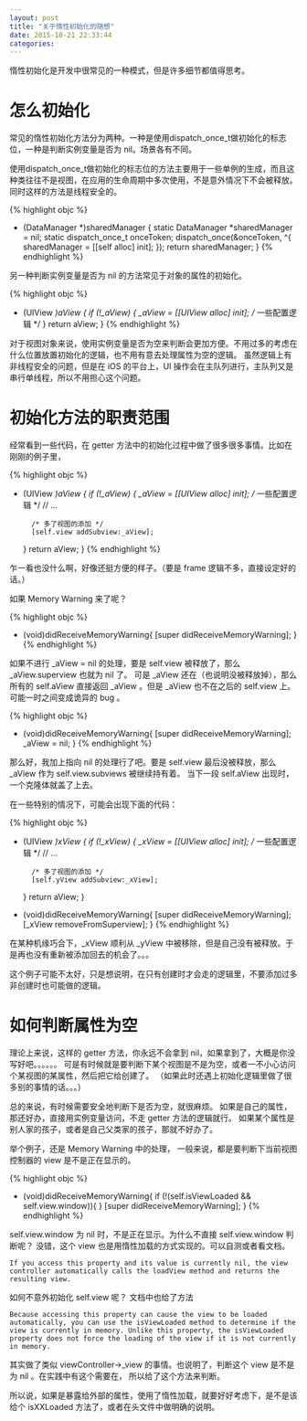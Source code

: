 ```yaml
---
layout: post
title: "关于惰性初始化的随想"
date: 2015-10-21 22:33:44
categories:
---
```


惰性初始化是开发中很常见的一种模式，但是许多细节都值得思考。

# 怎么初始化

常见的惰性初始化方法分为两种。一种是使用dispatch_once_t做初始化的标志位，一种是判断实例变量是否为 nil。场景各有不同。

使用dispatch_once_t做初始化的标志位的方法主要用于一些单例的生成，而且这种类往往不是视图，在应用的生命周期中多次使用，不是意外情况下不会被释放。
同时这样的方法是线程安全的。

{% highlight objc %}
+ (DataManager *)sharedManager {
  static DataManager *sharedManager = nil;
  static dispatch_once_t onceToken;
  dispatch_once(&onceToken, ^{
    sharedManager = [[self alloc] init];
  });
  return sharedManager;
}
{% endhighlight %}

另一种判断实例变量是否为 nil 的方法常见于对象的属性的初始化。

{% highlight objc %}
- (UIView *)aView {
    if (!_aView) {
        _aView = [[UIView alloc] init];
        /* 一些配置逻辑 */
    }
    return aView;
}
{% endhighlight %}

对于视图对象来说，使用实例变量是否为空来判断会更加方便。不用过多的考虑在什么位置放置初始化的逻辑，也不用有意去处理属性为空的逻辑。
虽然逻辑上有非线程安全的问题，但是在 iOS 的平台上，UI 操作会在主队列进行，主队列又是串行单线程，所以不用担心这个问题。

# 初始化方法的职责范围

经常看到一些代码，在 getter 方法中的初始化过程中做了很多很多事情。比如在刚刚的例子里，

{% highlight objc %}
- (UIView *)aView {
    if (!_aView) {
        _aView = [[UIView alloc] init];
        /* 一些配置逻辑 */
        // ...

        /* 多了视图的添加 */
        [self.view addSubview:_aView];
    }
    return aView;
}
{% endhighlight %}

乍一看也没什么啊，好像还挺方便的样子。（要是 frame 逻辑不多，直接设定好的话。）

如果 Memory Warning 来了呢？

{% highlight objc %}
- (void)didReceiveMemoryWarning{
    [super didReceiveMemoryWarning];
}
{% endhighlight %}

如果不进行 _aView = nil 的处理，要是 self.view 被释放了，那么 _aView.superview 也就为 nil 了。
可是 _aView 还在（也说明没被释放掉），那么所有的 self.aView 直接返回 _aView 。但是 _aView 也不在之后的 self.view 上。
可能一时之间变成诡异的 bug 。

{% highlight objc %}
- (void)didReceiveMemoryWarning{
    [super didReceiveMemoryWarning];
    _aView = nil;
}
{% endhighlight %}

那么好，我加上指向 nil 的处理行了吧。要是 self.view 最后没被释放，那么 _aView 作为 self.view.subviews 被继续持有着。
当下一段 self.aView 出现时，一个克隆体就盖了上去。

在一些特别的情况下，可能会出现下面的代码：

{% highlight objc %}
- (UIView *)xView {
    if (!_xView) {
        _xView = [[UIView alloc] init];
        /* 一些配置逻辑 */
        // ...

        /* 多了视图的添加 */
        [self.yView addSubview:_xView];
    }
    return aView;
}

- (void)didReceiveMemoryWarning{
    [super didReceiveMemoryWarning];
    [_xView removeFromSuperview];
}
{% endhighlight %}

在某种机缘巧合下，_xView 顺利从 _yView 中被移除，但是自己没有被释放。于是再也没有重新被添加回去的机会了。。。

这个例子可能不太好，只是想说明，在只有创建时才会走的逻辑里，不要添加过多非创建时也可能做的逻辑。

# 如何判断属性为空

理论上来说，这样的 getter 方法，你永远不会拿到 nil，如果拿到了，大概是你没写好吧。。。。。。
可是有时候就是要判断下某个视图是不是为空，或者一不小心访问个某视图的某属性，然后把它给创建了。
（如果此时还遇上初始化逻辑里做了很多别的事情的话。。。）

总的来说，有时候需要安全地判断下是否为空，就很麻烦。
如果是自己的属性，那还好办，直接用实例变量访问，不走 getter 方法的逻辑就行。
如果某个属性是别人家的孩子，或者是自己父类家的孩子，那就不好办了。

举个例子，还是 Memory Warning 中的处理， 一般来说，都是要判断下当前视图控制器的 view 是不是正在显示的。

{% highlight objc %}
- (void)didReceiveMemoryWarning{
    if (!(self.isViewLoaded && self.view.window)){
    }
    [super didReceiveMemoryWarning];
}
{% endhighlight %}

self.view.window 为 nil 时，不是正在显示。为什么不直接 self.view.window 判断呢？
没错，这个 view 也是用惰性加载的方式实现的。可以自测或者看文档。

`If you access this property and its value is currently nil, the view controller automatically calls the loadView method and returns the resulting view.`

如何不意外初始化 self.view 呢？
文档中也给了方法

`Because accessing this property can cause the view to be loaded automatically, you can use the isViewLoaded method to determine if the view is currently in memory. Unlike this property, the isViewLoaded property does not force the loading of the view if it is not currently in memory.`

其实做了类似 viewController->_view 的事情。也说明了，判断这个 view 是不是为 nil 。在实践中有这个需要在， 所以给了这个方法来判断。

所以说，如果是暴露给外部的属性，使用了惰性加载，就要好好考虑下，是不是该给个 isXXLoaded 方法了，或者在头文件中做明确的说明。
